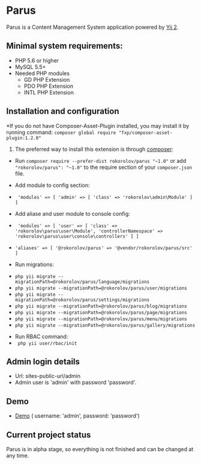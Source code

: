 Parus
=============

Parus is a Content Management System application powered by [Yii 2](https://github.com/yiisoft/yii2).

## Minimal system requirements:

* PHP 5.6 or higher
* MySQL 5.5+
* Needed PHP modules
    * GD PHP Extension
    * PDO PHP Extension
    * INTL PHP Extension

## Installation and configuration

*If you do not have Composer-Asset-Plugin installed, you may install it by running command: `composer global require "fxp/composer-asset-plugin:1.2.0"`

1. The preferred way to install this extension is through [composer](http://getcomposer.org/download/):
 * Run `composer require --prefer-dist rokorolov/parus "~1.0"` or add `"rokorolov/parus": "~1.0"` to the require section of your `composer.json` file.

* Add module to config section:
 * ` 'modules' => [
    'admin' => [
        'class' => 'rokorolov\admin\Module'
    ]
]`

* Add aliase and user module to console config:
 * ` 'modules' => [
    'user' => [
        'class' => 'rokorolov\parus\user\Module',
        'controllerNamespace' => 'rokorolov\parus\user\console\controllers'
    ]
]`
 * `'aliases' => [
    '@rokorolov/parus' => '@vendor/rokorolov/parus/src'
 ]`

* Run migrations:
 - `php yii migrate --migrationPath=@rokorolov/parus/language/migrations`
 - `php yii migrate --migrationPath=@rokorolov/parus/user/migrations`
 - `php yii migrate --migrationPath=@rokorolov/parus/settings/migrations`
 - `php yii migrate --migrationPath=@rokorolov/parus/blog/migrations`
 - `php yii migrate --migrationPath=@rokorolov/parus/page/migrations`
 - `php yii migrate --migrationPath=@rokorolov/parus/menu/migrations`
 - `php yii migrate --migrationPath=@rokorolov/parus/gallery/migrations`

*  Run RBAC command:
 * ` php yii user/rbac/init`

## Admin login details

- Url: sites-public-url/admin
- Admin user is 'admin' with password 'password'.

## Demo
- [Demo](http://avaliany.com/admin) ( username: 'admin', password: 'password')

## Current project status

Parus is in alpha stage, so everything is not finished and can be changed at any time.
